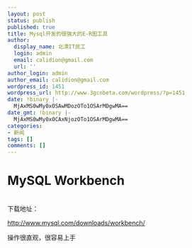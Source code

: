 ```yaml
---
layout: post
status: publish
published: true
title: Mysql开发的很强大的E-R图工具
author:
  display_name: 北漂IT民工
  login: admin
  email: calidion@gmail.com
  url: ''
author_login: admin
author_email: calidion@gmail.com
wordpress_id: 1451
wordpress_url: http://www.3gcnbeta.com/wordpress/?p=1451
date: !binary |-
  MjAxMS0wMy0xOSAwMDozOTo1OSArMDgwMA==
date_gmt: !binary |-
  MjAxMS0wMy0xOCAxNjozOTo1OSArMDgwMA==
categories:
- 新闻
tags: []
comments: []
---
```

<h1>MySQL Workbench</h1><br />
下载地址：</p>
<p><a href="http://www.mysql.com/downloads/workbench/">http://www.mysql.com/downloads/workbench/</a></p>
<p>操作很直观，很容易上手</p>
<p>&nbsp;</p>
